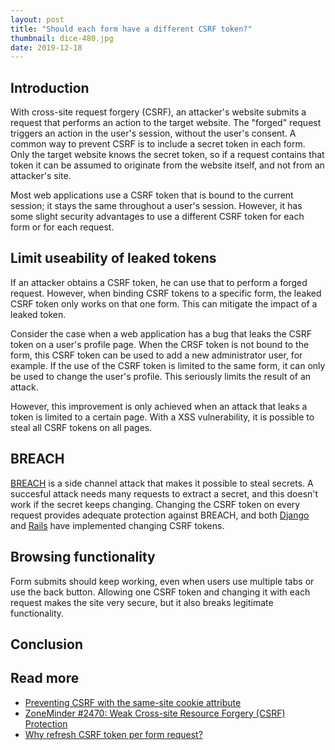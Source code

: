 ```yaml
---
layout: post
title: "Should each form have a different CSRF token?"
thumbnail: dice-480.jpg
date: 2019-12-18
---
```



## Introduction

With cross-site request forgery (CSRF), an attacker's website submits a request that performs an action to the target website. The "forged" request triggers an action in the user's session, without the user's consent. A common way to prevent CSRF is to include a secret token in each form. Only the target website knows the secret token, so if a request contains that token it can be assumed to originate from the website itself, and not from an attacker's site.

Most web applications use a CSRF token that is bound to the current session; it stays the same throughout a user's session. However, it has some slight security advantages to use a different CSRF token for each form or for each request.

## Limit useability of leaked tokens

If an attacker obtains a CSRF token, he can use that to perform a forged request. However, when binding CSRF tokens to a specific form, the leaked CSRF token only works on that one form. This can mitigate the impact of a leaked token. 

Consider the case when a web application has a bug that leaks the CSRF token on a user's profile page. When the CRSF token is not bound to the form, this CSRF token can be used to add a new administrator user, for example. If the use of the CSRF token is limited to the same form, it can only be used to change the user's profile. This seriously limits the result of an attack.

However, this improvement is only achieved when an attack that leaks a token is limited to a certain page. With a XSS vulnerability, it is possible to steal all CSRF tokens on all pages.

## BREACH

[BREACH](/2016/11/07/current-state-of-breach-attack/) is a side channel attack that makes it possible to steal secrets. A succesful attack needs many requests to extract a secret, and this doesn't work if the secret keeps changing. Changing the CSRF token on every request provides adequate protection against BREACH, and both [Django](https://code.djangoproject.com/ticket/20869) and [Rails](https://github.com/meldium/breach-mitigation-rails) have implemented changing CSRF tokens.

## Browsing functionality

Form submits should keep working, even when users use multiple tabs or use the back button. Allowing one CSRF token and changing it with each request makes the site very secure, but it also breaks legitimate functionality.

## Conclusion

## Read more

* [Preventing CSRF with the same-site cookie attribute](/2016/04/14/preventing-csrf-with-samesite-cookie-attribute/)
* [ZoneMinder #2470: Weak Cross-site Resource Forgery (CSRF) Protection](https://github.com/ZoneMinder/zoneminder/issues/2470)
* [Why refresh CSRF token per form request?](https://security.stackexchange.com/questions/22903/why-refresh-csrf-token-per-form-request)
